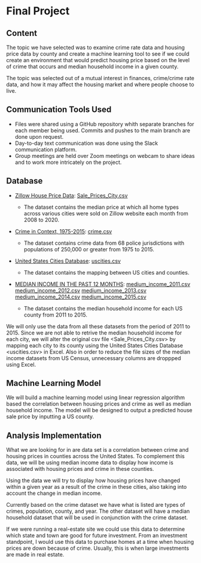 # Final Project

## Content

The topic we have selected was to examine crime rate data and housing price data by county and create a machine learning tool to see if we could create an environment that would predict housing price based on the level of crime that occurs and median household income in a given county.

The topic was selected out of a mutual interest in finances, crime/crime rate data, and how it may affect the housing market and where people choose to live.


## Communication Tools Used

* Files were shared using a GitHub repository whith separate branches for each member being used. Commits and pushes to the main branch are done upon request.
* Day-to-day text communication was done using the Slack communication platform.
* Group meetings are held over Zoom meetings on webcam to share ideas and to work more intricately on the project.


## Database

* [Zillow House Price Data](https://www.kaggle.com/paultimothymooney/zillow-house-price-data): [Sale_Prices_City.csv](https://github.com/HarryWightJr/final_project/blob/main/Resources/Sale_Prices_City.csv)
  * The dataset contains the median price at which all home types across various cities were sold on Zillow website each month from 2008 to 2020. 

* [Crime in Context, 1975-2015](https://www.kaggle.com/marshallproject/crime-rates): [crime.csv](https://github.com/HarryWightJr/final_project/blob/main/Resources/crime.csv)
  * The dataset contains crime data from 68 police jurisdictions with populations of 250,000 or greater from 1975 to 2015. 

* [United States Cities Database](https://simplemaps.com/data/us-cities): [uscities.csv](https://github.com/HarryWightJr/final_project/blob/main/Resources/uscities.csv)
  * The dataset contains the mapping between US cities and counties.

* [MEDIAN INCOME IN THE PAST 12 MONTHS](https://data.census.gov/cedsci/table?q=Median%20Household%20Income): [medium_income_2011.csv](https://github.com/HarryWightJr/final_project/blob/main/Resources/medium_income_2011.csv) [medium_income_2012.csv](https://github.com/HarryWightJr/final_project/blob/main/Resources/medium_income_2012.csv) [medium_income_2013.csv](https://github.com/HarryWightJr/final_project/blob/main/Resources/medium_income_2013.csv) [medium_income_2014.csv](https://github.com/HarryWightJr/final_project/blob/main/Resources/medium_income_2014.csv) [medium_income_2015.csv](https://github.com/HarryWightJr/final_project/blob/main/Resources/medium_income_2015.csv)
  * The dataset contains the median household income for each US county from 2011 to 2015.

We will only use the data from all these datasets from the period of 2011 to 2015. Since we are not able to retrive the median household income for each city, we will alter the original csv file <Sale_Prices_City.csv> by mapping each city to its county using the United States Cities Database <uscities.csv> in Excel. Also in order to reduce the file sizes of the median income datasets from US Census, unnecessary columns are droppped using Excel.



## Machine Learning Model

We will build a machine learning model using linear regression algorithm based the correlation between housing prices and crime as well as median household income. The model will be designed to output a predicted house sale price by inputting a US county.

## Analysis Implementation

What we are looking for in are data set is a correlation between crime and housing prices in counties across the United States. To complement this data, we will be using median income data to display how income is associated with housing prices and crime in these counties.

Using the data we will try to display how housing prices have changed within a given year as a result of the crime in these cities, also taking into account the change in median income.

Currently based on the crime dataset we have what is listed are types of crimes, population, county, and year.
The other dataset will have a median household dataset that will be used in conjunction with the crime dataset.

If we were running a real-estate site we could use this data to determine which state and town are good for future investment. From an investment standpoint, I would use this data to purchase homes at a time when housing prices are down because of crime. Usually, this is when large investments are made in real estate. 
